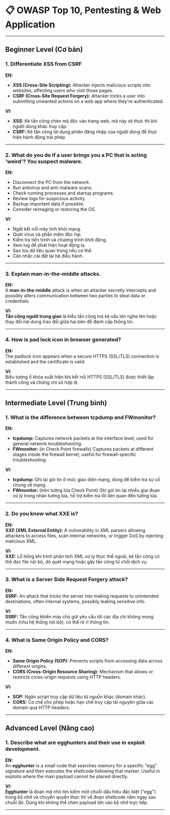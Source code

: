 # 📋 OWASP Top 10, Pentesting & Web Application 

---

## Beginner Level (Cơ bản)

### 1. Differentiate XSS from CSRF

**EN:**  
- **XSS (Cross-Site Scripting):** Attacker injects malicious scripts into websites, affecting users who visit those pages.  
- **CSRF (Cross-Site Request Forgery):** Attacker tricks a user into submitting unwanted actions on a web app where they're authenticated.

**VI:**  
- **XSS:** Kẻ tấn công chèn mã độc vào trang web, mã này sẽ thực thi khi người dùng khác truy cập.  
- **CSRF:** Kẻ tấn công lợi dụng phiên đăng nhập của người dùng để thực hiện hành động trái phép.

---

### 2. What do you do if a user brings you a PC that is acting 'weird'? You suspect malware.

**EN:**  
- Disconnect the PC from the network.
- Run antivirus and anti-malware scans.
- Check running processes and startup programs.
- Review logs for suspicious activity.
- Backup important data if possible.
- Consider reimaging or restoring the OS.

**VI:**  
- Ngắt kết nối máy tính khỏi mạng.
- Quét virus và phần mềm độc hại.
- Kiểm tra tiến trình và chương trình khởi động.
- Xem log để phát hiện hoạt động lạ.
- Sao lưu dữ liệu quan trọng nếu có thể.
- Cân nhắc cài đặt lại hệ điều hành.

---

### 3. Explain man-in-the-middle attacks.

**EN:**  
A **man-in-the-middle** attack is when an attacker secretly intercepts and possibly alters communication between two parties to steal data or credentials.

**VI:**  
**Tấn công người trung gian** là kiểu tấn công mà kẻ xấu lén nghe lén hoặc thay đổi nội dung trao đổi giữa hai bên để đánh cắp thông tin.

---

### 4. How is pad lock icon in browser generated?

**EN:**  
The padlock icon appears when a secure HTTPS (SSL/TLS) connection is established and the certificate is valid.

**VI:**  
Biểu tượng ổ khóa xuất hiện khi kết nối HTTPS (SSL/TLS) được thiết lập thành công và chứng chỉ số hợp lệ.

---

## Intermediate Level (Trung bình)

### 1. What is the difference between tcpdump and FWmonitor?

**EN:**  
- **tcpdump:** Captures network packets at the interface level; used for general network troubleshooting.
- **FWmonitor:** (in Check Point firewalls) Captures packets at different stages inside the firewall kernel; useful for firewall-specific troubleshooting.

**VI:**  
- **tcpdump:** Ghi lại gói tin ở mức giao diện mạng, dùng để kiểm tra sự cố chung về mạng.
- **FWmonitor:** (trên tường lửa Check Point) Ghi gói tin tại nhiều giai đoạn xử lý trong nhân tường lửa, hỗ trợ kiểm tra lỗi liên quan đến tường lửa.

---

### 2. Do you know what XXE is?

**EN:**  
**XXE (XML External Entity):** A vulnerability in XML parsers allowing attackers to access files, scan internal networks, or trigger DoS by injecting malicious XML.

**VI:**  
**XXE:** Lỗ hổng khi trình phân tích XML xử lý thực thể ngoài, kẻ tấn công có thể đọc file nội bộ, dò quét mạng hoặc gây tấn công từ chối dịch vụ.

---

### 3. What is a Server Side Request Forgery attack?

**EN:**  
**SSRF:** An attack that tricks the server into making requests to unintended destinations, often internal systems, possibly leaking sensitive info.

**VI:**  
**SSRF:** Tấn công khiến máy chủ gửi yêu cầu tới các địa chỉ không mong muốn (như hệ thống nội bộ), có thể rò rỉ thông tin.

---

### 4. What is Same Origin Policy and CORS?

**EN:**  
- **Same Origin Policy (SOP):** Prevents scripts from accessing data across different origins.
- **CORS (Cross-Origin Resource Sharing):** Mechanism that allows or restricts cross-origin requests using HTTP headers.

**VI:**  
- **SOP:** Ngăn script truy cập dữ liệu từ nguồn khác (domain khác).
- **CORS:** Cơ chế cho phép hoặc hạn chế truy cập tài nguyên giữa các domain qua HTTP headers.

---

## Advanced Level (Nâng cao)

### 1. Describe what are egghunters and their use in exploit development.

**EN:**  
An **egghunter** is a small code that searches memory for a specific "egg" signature and then executes the shellcode following that marker. Useful in exploits where the main payload cannot be placed directly.

**VI:**  
**Egghunter** là đoạn mã nhỏ tìm kiếm một chuỗi dấu hiệu đặc biệt ("egg") trong bộ nhớ và chuyển quyền thực thi về đoạn shellcode nằm ngay sau chuỗi đó. Dùng khi không thể chèn payload lớn vào bộ nhớ trực tiếp.

---

